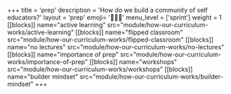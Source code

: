 +++
title = 'prep'
description = 'How do we build a community of self educators?'
layout = 'prep'
emoji= '🧑🏾‍💻'
menu_level = ['sprint']
weight = 1
[[blocks]]
name="active learning"
src="module/how-our-curriculum-works/active-learning"
[[blocks]]
name="flipped classroom"
src="module/how-our-curriculum-works/flipped-classroom"
[[blocks]]
name="no lectures"
src="module/how-our-curriculum-works/no-lectures"
[[blocks]]
name="importance of prep"
src="module/how-our-curriculum-works/importance-of-prep"
[[blocks]]
name="workshops"
src="module/how-our-curriculum-works/workshops"
[[blocks]]
name="builder mindset"
src="module/how-our-curriculum-works/builder-mindset"
+++
